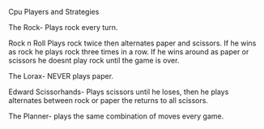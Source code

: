 
Cpu Players and Strategies

The Rock-
Plays rock every turn.

Rock n Roll
Plays rock twice then alternates paper and scissors. 
If he wins as rock he plays rock three times in a row.
If he wins around as paper or scissors he doesnt play rock until the game is over.

The Lorax-
NEVER plays paper.

Edward Scissorhands-
Plays scissors until he loses, then he plays alternates between rock or paper the returns to all scissors.

The Planner-
plays the same combination of moves every game.